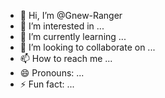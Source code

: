 - 👋 Hi, I’m @Gnew-Ranger
- 👀 I’m interested in ...
- 🌱 I’m currently learning ...
- 💞️ I’m looking to collaborate on ...
- 📫 How to reach me ...
- 😄 Pronouns: ...
- ⚡ Fun fact: ...

<!---
Gnew-Ranger/Gnew-Ranger is a ✨ special ✨ repository because its `README.md` (this file) appears on your GitHub profile.
You can click the Preview link to take a look at your changes.
--->
